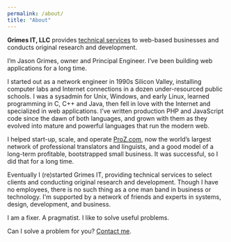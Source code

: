 ```yaml
---
permalink: /about/
title: "About"
---
```


**Grimes IT, LLC** provides [technical services](/services/) to web-based businesses and conducts original research and development.

I’m Jason Grimes, owner and Principal Engineer. I’ve been building web applications for a long time.

I started out as a network engineer in 1990s Silicon Valley, installing computer labs and Internet connections in a dozen under-resourced public schools.
I was a sysadmin for Unix, Windows, and early Linux,
learned programming in C, C++ and Java,
then fell in love with the Internet and specialized in web applications.
I’ve written production PHP and JavaScript code since the dawn of both languages,
and grown with them as they evolved into mature and powerful languages that run the modern web.

I helped start-up, scale, and operate [ProZ.com](https://www.proz.com/),
now the world’s largest network of professional translators and linguists,
and a good model of a long-term profitable, bootstrapped small business.
It was successful, so I did that for a long time.

Eventually I (re)started Grimes IT,
providing technical services to select clients
and conducting original research and development.
Though I have no employees, there is no such thing as a one man band in business or technology. 
I'm supported by a network of friends and experts in systems, design, development, and business.

I am a fixer. A pragmatist. I like to solve useful problems.

Can I solve a problem for you? [Contact me](/contact/).